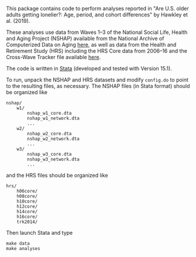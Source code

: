 This package contains code to perform analyses reported in "Are U.S. older
adults getting lonelier?: Age, period, and cohort differences" by Hawkley et
al. (2019).

These analyses use data from Waves 1–3 of the National Social Life, Health and
Aging Project (NSHAP) available from the National Archive of Computerized Data
on Aging [here](https://www.icpsr.umich.edu/icpsrweb/NACDA/series/706), as well
as data from the Health and Retirement Study (HRS) including the HRS Core data
from 2006–16 and the Cross-Wave Tracker file available
[here](http://hrsonline.isr.umich.edu/index.php?p=avail).

The code is written in [Stata](https://www.stata.com) (developed and tested
with Version 15.1).

To run, unpack the NSHAP and HRS datasets and modify `config.do` to point to
the resulting files, as necessary. The NSHAP files (in Stata format) should be
organized like

    nshap/
        w1/
            nshap_w1_core.dta
            nshap_w1_network.dta
            ...
        w2/
            nshap_w2_core.dta
            nshap_w2_network.dta
            ...
        w3/
            nshap_w3_core.dta
            nshap_w3_network.dta
            ...

and the HRS files should be organized like

    hrs/
        h06core/
        h08core/
        h10core/
        h12core/
        h14core/
        h16core/
        trk2014/

Then launch Stata and type

    make data
    make analyses
